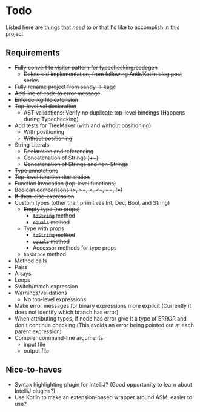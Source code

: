 # Todo
Listed here are things that _need_ to or that I'd like to accomplish in this project

## Requirements
- ~~Fully convert to visitor pattern for typechecking/codegen~~
  - ~~Delete old implementation, from following Antlr/Kotlin blog post series~~
- ~~Fully rename project from sandy -> kage~~
- ~~Add line of code to error message~~
- ~~Enforce .kg file extension~~
- ~~Top-level val declaration~~
  - ~~AST validations: Verify no duplicate top-level bindings~~ (Happens during Typechecking)
- Add tests for TreeMaker (with and without positioning)
  - With positioning
  - ~~Without positioning~~
- String Literals
  - ~~Declaration and referencing~~
  - ~~Concatenation of Strings (++)~~
  - ~~Concatenation of Strings and non-Strings~~
- ~~Type annotations~~
- ~~Top-level function declaration~~
- ~~Function invocation (top-level functions)~~
- ~~Boolean comparisons (>, >=, <, <=, ==, !=)~~
- ~~If-then-else-expression~~
- Custom types (other than primitives Int, Dec, Bool, and String)
  - ~~Empty type (no props)~~
    - ~~`toString` method~~
    - ~~`equals` method~~
  - Type with props
    - ~~`toString` method~~
    - ~~`equals` method~~
    - Accessor methods for type props
  - `hashCode` method
- Method calls
- Pairs
- Arrays
- Loops
- Switch/match expression
- Warnings/validations
  - No top-level expressions
- Make error messages for binary expressions more explicit
    (Currently it does not identify which branch has error)
- When attributing types, if node has error give it a type of ERROR and don't continue checking
    (This avoids an error being pointed out at each parent expression)
- Compiler command-line arguments
  - input file
  - output file


## Nice-to-haves
- Syntax highlighting plugin for IntelliJ? (Good opportunity to learn about IntelliJ plugins?)
- Use Kotlin to make an extension-based wrapper around ASM, easier to use?
